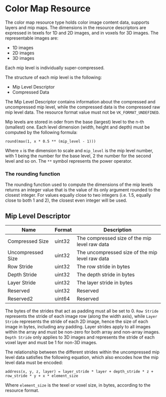 # Color Map Resource

The color map resource type holds color image content data, supports layers and mip maps. The dimensions in the resource descriptors are expressed in texels for 1D and 2D images, and in voxels for 3D images. The representable images are:

* 1D images
* 2D images
* 3D images

Each mip level is individually super-compressed.

The structure of each mip level is the following:

* Mip Level Descriptor
* Compressed Data

The Mip Level Descriptor contains information about the compressed and uncompressed mip level, while the compressed data is the compressed raw mip level data. The resource format value must not be `VK_FORMAT_UNDEFINED`.

Mip levels are stored in oder from the base (largest) level to the n-th (smallest) one. Each level dimension (width, height and depth) must be computed by the following formula:

```
round(max(1, x * 0.5 ** (mip_level - 1)))
```

Where `x` is the dimension to scale and `mip_level` is the mip level number, with 1 being the number for the base level, 2 the number for the second level and so on. The `**` symbol represents the power operator.

### The rounding function

The rounding function used to compute the dimensions of the mip levels returns an integer value that is the value of its only argument rounded to the closest integer. For values equally close to two integers (i.e. 1.5, equally close to both 1 and 2), the closest even integer will be used.

## Mip Level Descriptor

Name                   | Format  | Description
-----------------------|---------|-----------------------------
Compressed Size        | uint32  | The compressed size of the mip level raw data
Uncompressed Size      | uint32  | The uncompressed size of the mip level raw data
Row Stride             | uint32  | The row stride in bytes
Depth Stride           | uint32  | The depth stride in bytes
Layer Stride           | uint32  | The layer stride in bytes
Reserved               | uint32  | Reserved
Reserved2              | uint64  | Reserved

The bytes of the strides that act as padding must all be set to 0. `Row Stride` represents the stride of each image row (along the width axis), while `Layer Stride` represents the stride of each 2D image, hence the size of each image in bytes, including any padding. Layer strides apply to all images within the array and must be non-zero for both array and non-array images. `Depth Stride` only applies to 3D images and represents the stride of each voxel layer and must be 1 for non-3D images.

The relationship between the different strides within the uncompressed mip level data satisfies the following equation, which also encodes how the mip level data must be encoded:

```
address(x, y, z, layer) = layer_stride * layer + depth_stride * z + row_stride * y + x * element_size
```

Where `element_size` is the texel or voxel size, in bytes, according to the resource format.
